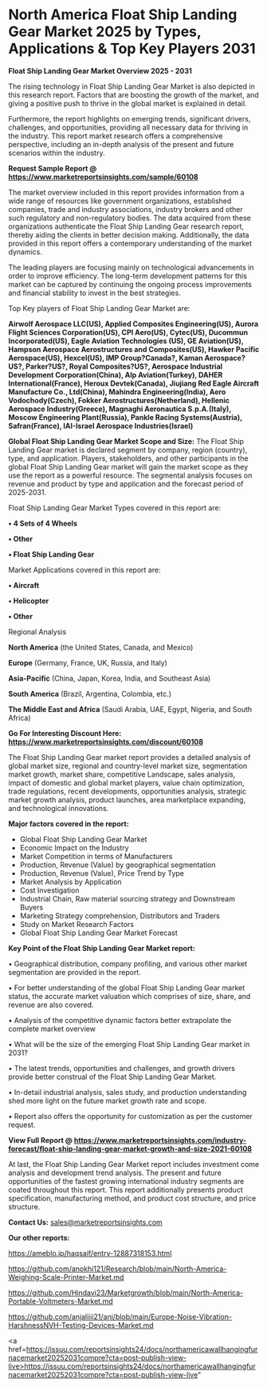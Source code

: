 # North America Float Ship Landing Gear Market 2025 by Types, Applications & Top Key Players 2031

<Strong> Float Ship Landing Gear Market Overview 2025 - 2031</strong>

The rising technology in Float Ship Landing Gear Market is also depicted in this research report. Factors that are boosting the growth of the market, and giving a positive push to thrive in the global market is explained in detail.

Furthermore, the report highlights on emerging trends, significant drivers, challenges, and opportunities, providing all necessary data for thriving in the industry. This report market research offers a comprehensive perspective, including an in-depth analysis of the present and future scenarios within the industry.

<strong>Request Sample Report @ <a href=https://www.marketreportsinsights.com/sample/60108>https://www.marketreportsinsights.com/sample/60108</a></strong>

The market overview included in this report provides information from a wide range of resources like government organizations, established companies, trade and industry associations, industry brokers and other such regulatory and non-regulatory bodies. The data acquired from these organizations authenticate the Float Ship Landing Gear research report, thereby aiding the clients in better decision making. Additionally, the data provided in this report offers a contemporary understanding of the market dynamics.

The leading players are focusing mainly on technological advancements in order to improve efficiency. The long-term development patterns for this market can be captured by continuing the ongoing process improvements and financial stability to invest in the best strategies.

Top Key players of Float Ship Landing Gear Market are:

<strong>Airwolf Aerospace LLC(US), Applied Composites Engineering(US), Aurora Flight Sciences Corporation(US), CPI Aero(US), Cytec(US), Ducommun Incorporated(US), Eagle Aviation Technologies (US), GE Aviation(US), Hampson Aerospace Aerostructures and Composites(US), Hawker Pacific Aerospace(US), Hexcel(US), IMP Group?Canada?, Kaman Aerospace?US?, Parker?US?, Royal Composites?US?, Aerospace Industrial Development Corporation(China), Alp Aviation(Turkey), DAHER International(France), Heroux Devtek(Canada), Jiujiang Red Eagle Aircraft Manufacture Co., Ltd(China), Mahindra Engineering(India), Aero Vodochody(Czech), Fokker Aerostructures(Netherland), Hellenic Aerospace Industry(Greece), Magnaghi Aeronautica S.p.A.(Italy), Moscow Engineering Plant(Russia), Pankle Racing Systems(Austria), Safran(France), IAI-Israel Aerospace Industries(Israel)</strong>

<strong><b>Global Float Ship Landing Gear Market Scope and Size:</b></strong>
The Float Ship Landing Gear market is declared segment by company, region (country), type, and application. Players, stakeholders, and other participants in the global Float Ship Landing Gear market will gain the market scope as they use the report as a powerful resource. The segmental analysis focuses on revenue and product by type and application and the forecast period of 2025-2031.

Float Ship Landing Gear Market Types covered in this report are:

<strong>• 4 Sets of 4 Wheels

• Other

• Float Ship Landing Gear</strong>

Market Applications covered in this report are:

<strong>• Aircraft

• Helicopter

• Other</strong> 

Regional Analysis

<strong>North America</strong> (the United States, Canada, and Mexico)

<strong>Europe</strong> (Germany, France, UK, Russia, and Italy)

<strong>Asia-Pacific</strong> (China, Japan, Korea, India, and Southeast Asia)

<strong>South America</strong> (Brazil, Argentina, Colombia, etc.)

<strong>The Middle East and Africa</strong> (Saudi Arabia, UAE, Egypt, Nigeria, and South Africa)

<strong>Go For Interesting Discount Here: <a href=https://www.marketreportsinsights.com/discount/60108>https://www.marketreportsinsights.com/discount/60108</a></strong>

The Float Ship Landing Gear market report provides a detailed analysis of global market size, regional and country-level market size, segmentation market growth, market share, competitive Landscape, sales analysis, impact of domestic and global market players, value chain optimization, trade regulations, recent developments, opportunities analysis, strategic market growth analysis, product launches, area marketplace expanding, and technological innovations.

<strong><b>Major factors covered in the report:</b></strong>
<ul>
  <li>Global Float Ship Landing Gear Market </li>
  <li>Economic Impact on the Industry</li>
  <li>Market Competition in terms of Manufacturers</li>
  <li>Production, Revenue (Value) by geographical segmentation</li>
  <li>Production, Revenue (Value), Price Trend by Type</li>
  <li>Market Analysis by Application</li>
  <li>Cost Investigation</li>
  <li>Industrial Chain, Raw material sourcing strategy and Downstream Buyers</li>
  <li>Marketing Strategy comprehension, Distributors and Traders</li>
  <li>Study on Market Research Factors</li>
  <li>Global Float Ship Landing Gear Market Forecast</li>
</ul>

<strong><b>Key Point of the Float Ship Landing Gear Market report:</b></strong>

• Geographical distribution, company profiling, and various other market segmentation are provided in the report.

• For better understanding of the global Float Ship Landing Gear market status, the accurate market valuation which comprises of size, share, and revenue are also covered.

• Analysis of the competitive dynamic factors better extrapolate the complete market overview

• What will be the size of the emerging Float Ship Landing Gear market in 2031?

• The latest trends, opportunities and challenges, and growth drivers provide better construal of the Float Ship Landing Gear Market.

• In-detail industrial analysis, sales study, and production understanding shed more light on the future market growth rate and scope.

• Report also offers the opportunity for customization as per the customer request.

<strong><b>View Full Report @ <a href=https://www.marketreportsinsights.com/industry-forecast/float-ship-landing-gear-market-growth-and-size-2021-60108>https://www.marketreportsinsights.com/industry-forecast/float-ship-landing-gear-market-growth-and-size-2021-60108</a></b></strong>


At last, the Float Ship Landing Gear Market report includes investment come analysis and development trend analysis. The present and future opportunities of the fastest growing international industry segments are coated throughout this report. This report additionally presents product specification, manufacturing method, and product cost structure, and price structure.

<strong>Contact Us:</strong>
sales@marketreportsinsights.com

<strong>Our other reports:</strong>

<a href=https://ameblo.jp/haqsaif/entry-12887318153.html>https://ameblo.jp/haqsaif/entry-12887318153.html</a>

<a href=https://github.com/anokhi121/Research/blob/main/North-America-Weighing-Scale-Printer-Market.md>https://github.com/anokhi121/Research/blob/main/North-America-Weighing-Scale-Printer-Market.md</a>

<a href=https://github.com/Hindavi23/Marketgrowth/blob/main/North-America-Portable-Voltmeters-Market.md>https://github.com/Hindavi23/Marketgrowth/blob/main/North-America-Portable-Voltmeters-Market.md</a>

<a href=https://github.com/anjaliiii21/ani/blob/main/Europe-Noise-Vibration-HarshnessNVH-Testing-Devices-Market.md>https://github.com/anjaliiii21/ani/blob/main/Europe-Noise-Vibration-HarshnessNVH-Testing-Devices-Market.md</a>

<a href=https://issuu.com/reportsinsights24/docs/northamericawallhangingfurnacemarket20252031compre?cta=post-publish-view-live>https://issuu.com/reportsinsights24/docs/northamericawallhangingfurnacemarket20252031compre?cta=post-publish-view-live</a>"
